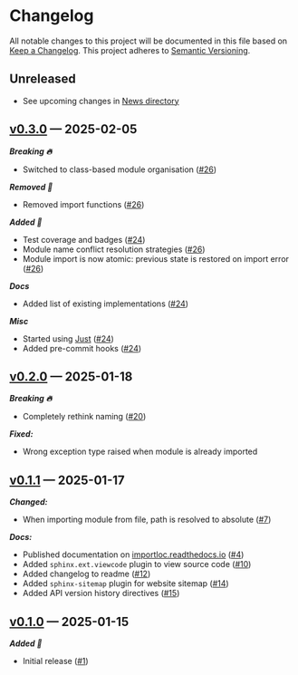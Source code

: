 # Changelog

All notable changes to this project will be documented in this file based on [Keep a Changelog](https://keepachangelog.com/en/1.0.0/). This project adheres to [Semantic Versioning](https://semver.org/spec/v2.0.0.html).

## Unreleased

- See upcoming changes in [News directory](https://github.com/makukha/importloc/tree/main/NEWS.d)

<!-- towncrier release notes start -->

## [v0.3.0](https://github.com/makukha/importloc/releases/tag/v0.3.0) — 2025-02-05

***Breaking 🔥***

- Switched to class-based module organisation ([#26](https://github.com/makukha/importloc/issues/26))

***Removed 💨***

- Removed import functions ([#26](https://github.com/makukha/importloc/issues/26))

***Added 🌿***

- Test coverage and badges ([#24](https://github.com/makukha/importloc/issues/24))
- Module name conflict resolution strategies ([#26](https://github.com/makukha/importloc/issues/26))
- Module import is now atomic: previous state is restored on import error ([#26](https://github.com/makukha/importloc/issues/26))

***Docs***

- Added list of existing implementations ([#24](https://github.com/makukha/importloc/issues/24))

***Misc***

- Started using [Just](https://just.systems) ([#24](https://github.com/makukha/importloc/issues/24))
- Added pre-commit hooks ([#24](https://github.com/makukha/importloc/issues/24))


## [v0.2.0](https://github.com/makukha/importloc/releases/tag/v0.2.0) — 2025-01-18

***Breaking 🔥***

- Completely rethink naming ([#20](https://github.com/makukha/importloc/issues/20))

***Fixed:***

- Wrong exception type raised when module is already imported


## [v0.1.1](https://github.com/makukha/importloc/releases/tag/v0.1.1) — 2025-01-17

***Changed:***

- When importing module from file, path is resolved to absolute ([#7](https://github.com/makukha/importloc/issues/7))

***Docs:***

- Published documentation on [importloc.readthedocs.io](https://importloc.readthedocs.io) ([#4](https://github.com/makukha/importloc/issues/4))
- Added `sphinx.ext.viewcode` plugin to view source code ([#10](https://github.com/makukha/importloc/issues/10))
- Added changelog to readme ([#12](https://github.com/makukha/importloc/issues/12))
- Added ``sphinx-sitemap`` plugin for website sitemap ([#14](https://github.com/makukha/importloc/issues/14))
- Added API version history directives ([#15](https://github.com/makukha/importloc/issues/15))


## [v0.1.0](https://github.com/makukha/importloc/releases/tag/v0.1.0) — 2025-01-15

***Added 🌿***

- Initial release ([#1](https://github.com/makukha/importloc/issues/1))
